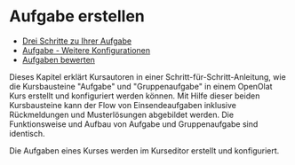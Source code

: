 # Aufgabe erstellen

  * [Drei Schritte zu Ihrer Aufgabe](Three_Steps_to_Your_Task.de.md)
  * [Aufgabe - Weitere Konfigurationen](Task_-_Further_Configurations.de.md)
  * [Aufgaben bewerten](Aufgaben+bewerten.html)

  

Dieses Kapitel erklärt Kursautoren in einer Schritt-für-Schritt-Anleitung, wie
die Kursbausteine "Aufgabe" und "Gruppenaufgabe" in einem OpenOlat Kurs
erstellt und konfiguriert werden können. Mit Hilfe dieser beiden Kursbausteine
kann der Flow von Einsendeaufgaben inklusive Rückmeldungen und Musterlösungen
abgebildet werden. Die Funktionsweise und Aufbau von Aufgabe und
Gruppenaufgabe sind identisch.

Die Aufgaben eines Kurses werden im Kurseditor erstellt und konfiguriert.

